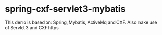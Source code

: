 # spring-cxf-servlet3-mybatis
This demo is based on: Spring, Mybatis, ActiveMq and CXF. Also make use of Servlet 3 and CXF https

